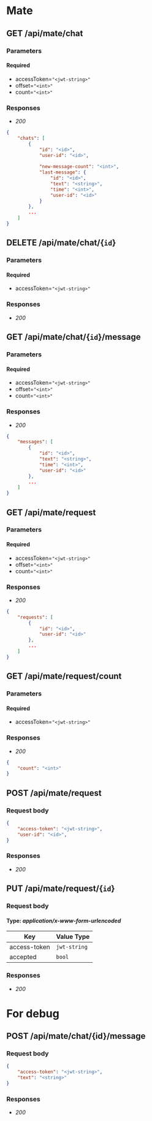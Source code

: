 # Mate

## GET /api/mate/chat

### Parameters
#### Required
- accessToken=`"<jwt-string>"`
- offset=`"<int>"`
- count=`"<int>"`

### Responses
- *200*
```json
{
    "chats": [
        {
            "id": "<id>",
            "user-id": "<id>",
            
            "new-message-count": "<int>",
            "last-message": {
                "id": "<id>",
                "text": "<string>",
                "time": "<int>",
                "user-id": "<id>"
            }
        },
        ...
    ]
}
```

## DELETE /api/mate/chat/{`id`}

### Parameters
#### Required
- accessToken=`"<jwt-string>"`

### Responses
- *200*

<!-- -------------------------------------------- -->

## GET /api/mate/chat/{`id`}/message

### Parameters
#### Required
- accessToken=`"<jwt-string>"`
- offset=`"<int>"`
- count=`"<int>"`

### Responses
- *200*
```json
{
    "messages": [
        {
            "id": "<id>",
            "text": "<string>",
            "time": "<int>",
            "user-id": "<id>"
        },
        ...
    ]
}
```

<!-- -------------------------------------------- -->

## GET /api/mate/request

### Parameters
#### Required
- accessToken=`"<jwt-string>"`
- offset=`"<int>"`
- count=`"<int>"`

### Responses
- *200*
```json
{
    "requests": [
        {
            "id": "<id>",
            "user-id": "<id>"
        },
        ...
    ]
}
```

## GET /api/mate/request/count

### Parameters
#### Required
- accessToken=`"<jwt-string>"`

### Responses
- *200*
```json
{
    "count": "<int>"
}
```

## POST /api/mate/request

### Request body
```json
{
    "access-token": "<jwt-string>",
    "user-id": "<id>",
}
```

### Responses
- *200*

## PUT /api/mate/request/{`id`}

### Request body
#### Type: *application/x-www-form-urlencoded*
| Key | Value Type |
|-----|------------|
| access-token | `jwt-string` | 
| accepted | `bool` | 

### Responses
- *200*

<!-- -------------------------------------------- -->

# For debug

## POST /api/mate/chat/{id}/message

### Request body
```json
{
    "access-token": "<jwt-string>",
    "text": "<string>"
}
```

### Responses
- *200*